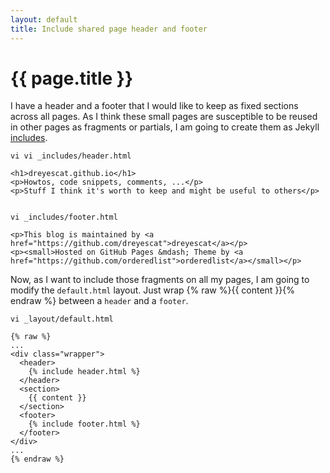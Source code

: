 ```yaml
---
layout: default
title: Include shared page header and footer
---
```


# {{ page.title }}

I have a header and a footer that I would like to keep as fixed sections across all pages. As I think these small pages are susceptible to be reused in other pages as fragments or partials, I am going to create them as Jekyll [includes](http://jekyllrb.com/docs/templates/#includes).

    vi vi _includes/header.html

    <h1>dreyescat.github.io</h1>
    <p>Howtos, code snippets, comments, ...</p>
    <p>Stuff I think it's worth to keep and might be useful to others</p>


    vi _includes/footer.html

    <p>This blog is maintained by <a href="https://github.com/dreyescat">dreyescat</a></p>
    <p><small>Hosted on GitHub Pages &mdash; Theme by <a href="https://github.com/orderedlist">orderedlist</a></small></p>

Now, as I want to include those fragments on all my pages, I am going to modify the `default.html` layout. Just wrap {% raw %}{{ content }}{% endraw %} between a `header` and a `footer`.

    vi _layout/default.html

    {% raw %}
    ...
    <div class="wrapper">
      <header>
        {% include header.html %}
      </header>
      <section>
        {{ content }}
      </section>
      <footer>
        {% include footer.html %}
      </footer>
    </div>
    ...
    {% endraw %}
